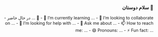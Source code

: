 ### <div align="right">سلام دوستان 👋</div>

 <div align="right">
- در حال حاضر ... 🔭
- 🌱 I’m currently learning ...
- 👯 I’m looking to collaborate on ...
- 🤔 I’m looking for help with ...
- 💬 Ask me about ...
- 📫 How to reach me: ...
- 😄 Pronouns: ...
- ⚡ Fun fact: ...
</div>
